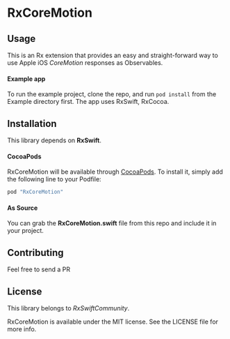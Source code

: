 
# RxCoreMotion

## Usage

This is an Rx extension that provides an easy and straight-forward way to use Apple iOS _CoreMotion_ responses as Observables.

#### Example app

To run the example project, clone the repo, and run `pod install` from the Example directory first. The app uses RxSwift, RxCocoa.

## Installation

This library depends on __RxSwift__.

#### CocoaPods
RxCoreMotion will be available through [CocoaPods](http://cocoapods.org). To install it, simply add the following line to your Podfile:

```ruby
pod "RxCoreMotion"
```

#### As Source

You can grab the __RxCoreMotion.swift__ file from this repo and include it in your project.

## Contributing

Feel free to send a PR

## License

This library belongs to _RxSwiftCommunity_.

RxCoreMotion is available under the MIT license. See the LICENSE file for more info.

